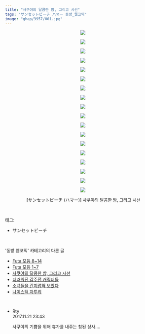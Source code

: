 ```yaml
---
title: "사쿠야의 달콤한 밤, 그리고 시선"
tags: "サンセットビーチ ハマー 동방_웹코믹"
image: "ghap/3957/001.jpg"
---
```

<div class="article">
<p style="text-align: center; clear: none; float: none;"><img src="{{ site.nasurl }}/ghap/3957/001.jpg"/></p>
<p style="text-align: center; clear: none; float: none;"><img src="{{ site.nasurl }}/ghap/3957/002.jpg"/></p>
<p style="text-align: center; clear: none; float: none;"><img src="{{ site.nasurl }}/ghap/3957/003.jpg"/></p>
<p style="text-align: center; clear: none; float: none;"><img src="{{ site.nasurl }}/ghap/3957/004.jpg"/></p>
<p style="text-align: center; clear: none; float: none;"><img src="{{ site.nasurl }}/ghap/3957/005.jpg"/></p>
<p style="text-align: center; clear: none; float: none;"><img src="{{ site.nasurl }}/ghap/3957/006.jpg"/></p>
<p style="text-align: center; clear: none; float: none;"><img src="{{ site.nasurl }}/ghap/3957/007.jpg"/></p>
<p style="text-align: center; clear: none; float: none;"><img src="{{ site.nasurl }}/ghap/3957/008.jpg"/></p>
<p style="text-align: center; clear: none; float: none;"><img src="{{ site.nasurl }}/ghap/3957/009.jpg"/></p>
<p style="text-align: center; clear: none; float: none;"><img src="{{ site.nasurl }}/ghap/3957/010.jpg"/></p>
<p style="text-align: center; clear: none; float: none;"><img src="{{ site.nasurl }}/ghap/3957/011.jpg"/></p>
<p style="text-align: center; clear: none; float: none;"><img src="{{ site.nasurl }}/ghap/3957/012.jpg"/></p>
<p style="text-align: center; clear: none; float: none;"><img src="{{ site.nasurl }}/ghap/3957/013.jpg"/></p>
<p style="text-align: center; clear: none; float: none;"><img src="{{ site.nasurl }}/ghap/3957/014.jpg"/></p>
<p style="text-align: center; clear: none; float: none;"><img src="{{ site.nasurl }}/ghap/3957/015.jpg"/></p>
<p style="text-align: center; clear: none; float: none;"><img src="{{ site.nasurl }}/ghap/3957/016.jpg"/></p>
<p style="text-align: center; clear: none; float: none;"><img src="{{ site.nasurl }}/ghap/3957/017.jpg"/></p>
<p style="text-align: center; clear: none; float: none;"><img src="{{ site.nasurl }}/ghap/3957/018.jpg"/></p>
<p style="text-align: center; clear: none; float: none;"> [サンセットビーチ (ハマー)] 사쿠야의 달콤한 밤, 그리고 시선</p>
</div><br/>
<div class="tagTrail">
<p>태그: </p>
<ul>
<li>サンセットビーチ</li>
</ul>
</div><br/>
<div class="another">
<p>'동방 웹코믹' 카테고리의 다른 글</p>
<ul>
<li><a href="/2017-11-25-ghap_3961">Futa 모듬 8~14</a></li>
<li><a href="/2017-11-24-ghap_3960">Futa 모듬 1~7</a></li>
<li><a href="/2017-11-21-ghap_3957">사쿠야의 달콤한 밤, 그리고 시선</a></li>
<li><a href="/2017-11-21-ghap_3956">더러워진 감주전 캐릭터들</a></li>
<li><a href="/2017-11-21-ghap_3955">소녀들을 간지럽혀 보았다</a></li>
<li><a href="/2017-10-28-ghap_3933">나이스택 자투리</a></li>
</ul>
</div><br/>
<div class="cb_module cb_fluid">
<div class="cb_wrt cb_profile">
<div class="comment">
<ul>
<li class="cb_thumb_off" id="comment15134662">
<div class="cb_comment_area">
<div class="cb_info_area">
<div class="cb_section">
<span class="cb_nick_name">Rty</span>
</div>
<div class="cb_section">
<span class="cb_date">2017.11.21 23:43 </span>
</div>
</div>
<div class="cb_dsc_comment">
<p class="cb_dsc">
											사쿠야의 기쁨을 위해 휴가를 내주는 참된 상사....
										</p>
</div>
</div></li>
</ul>
</div>
</div><!-- commentList close -->
</div><br/>
